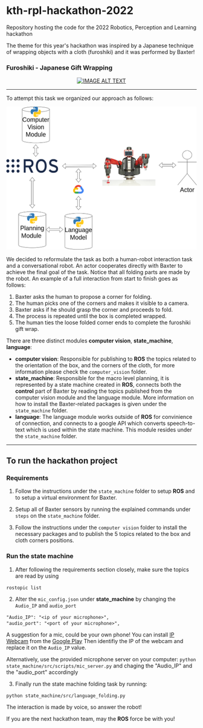 # kth-rpl-hackathon-2022
Repository hosting the code for the 2022 Robotics, Perception and Learning hackathon

The theme for this year's hackathon was inspired by a Japanese technique of wrapping objects with a cloth (furoshiki) and it was performed by Baxter!
### Furoshiki - Japanese Gift Wrapping

<div align="center">
  <a href="https://www.youtube.com/embed/c5wC4ITYvBY"><img src="https://img.youtube.com/vi/c5wC4ITYvBY/0.jpg" alt="IMAGE ALT TEXT"></a>
</div>

---

To attempt this task we organized our approach as follows:

![alt text for screen readers](hackathon.png "Hackathon Framework")

We decided to reformulate the task as both a human-robot interaction task and a conversational robot. An actor cooperates directly with Baxter to achieve the final goal of the task. Notice that all folding parts are made by the robot. An example of a full interaction from start to finish goes as follows:
1. Baxter asks the human to propose a corner for folding.
2. The human picks one of the corners and makes it visible to a camera.
3. Baxter asks if he should grasp the corner and proceeds to fold. 
4. The process is repeated until the box is completed wrapped.
5. The human ties the loose folded corner ends to complete the furoshiki gift wrap.

There are three distinct modules <b>computer vision</b>, <b>state_machine</b>, <b>language</b>:
- <b>computer vision</b>: Responsible for publishing to <b>ROS</b> the topics related to the orientation of the box, and the corners of the cloth, for more information please check the `computer_vision` folder.
- <b>state_machine</b>: Responsible for the macro level planning, it is represented by a state machine created in <b>ROS</b>, connects both the <b>control</b> part of Baxter by reading the topics published from the computer vision module and the language module. More information on how to install the Baxter-related packages is given under the `state_machine` folder. 
- <b>language</b>: The language module works outside of <b>ROS</b> for convinience of connection, and connects to a google API which converts speech-to-text which is used within the state machine. This module resides under the `state_machine` folder.


----
## To run the hackathon project

### Requirements

1. Follow the instructions under the `state_machine` folder to setup <b>ROS</b> and to setup a virtual environment for Baxter.

2. Setup all of Baxter sensors by running the explained commands under `steps` on the `state_machine` folder.

3. Follow the instructions under the `computer vision` folder to install the necessary packages and to publish the 5 topics related to the box and cloth corners positions.

### Run the state machine

1. After following the requirements section closely, make sure the topics are read by using 
```
rostopic list
```

2. Alter the `mic_config.json` under <b>state_machine</b> by changing the `Audio_IP` and `audio_port`
```
"Audio_IP": "<ip of your microphone>",
"audio_port": "<port of your microphone>",
```

A suggestion for a mic, could be your own phone! You can install [IP Webcam](https://play.google.com/store/apps/details?id=com.pas.webcam&hl=en&gl=US) from the [Google Play](https://play.google.com/)
Then identifiy the IP of the webcam and replace it on the `Audio_IP` value.

Alternatively, use the provided microphone server on your computer: ```python state_machine/src/scripts/mic_server.py``` and chaging the "Audio_IP" and the "audio_port" accordingly

3. Finally run the state machine folding task by running:
```
python state_machine/src/language_folding.py
```
The interaction is made by voice, so answer the robot!

If you are the next hackathon team, may the <b>ROS</b> force be with you!
